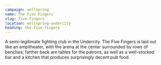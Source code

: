 ```yaml
---
campaign: wellspring
name: The Five Fingers
slug: five-fingers
location: wellspring-undercity
heading: the-five-fingers
---
```


A semi-legitimate fighting club in the Undercity. The Five Fingers is laid out like an ampitheater, with the arena at the center surrounded by rows of benches; farther back are tables for the patrons, as well as a well-stocked bar and a kitchen that produces surprisingly decent pub food.
